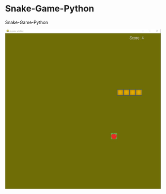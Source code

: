 # Snake-Game-Python
 Snake-Game-Python
 
 ![alt text](https://github.com/Balays33/Snake-Game-Python/blob/main/pygame.JPG?raw=true)
